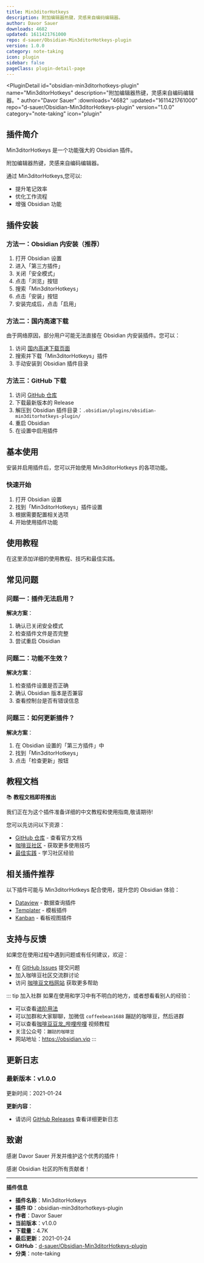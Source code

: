 ```yaml
---
title: Min3ditorHotkeys
description: 附加编辑器热键，灵感来自编码编辑器。
author: Davor Sauer
downloads: 4682
updated: 1611421761000
repo: d-sauer/Obsidian-Min3ditorHotkeys-plugin
version: 1.0.0
category: note-taking
icon: plugin
sidebar: false
pageClass: plugin-detail-page
---
```


<PluginDetail
  id="obsidian-min3ditorhotkeys-plugin"
  name="Min3ditorHotkeys"
  description="附加编辑器热键，灵感来自编码编辑器。"
  author="Davor Sauer"
  :downloads="4682"
  :updated="1611421761000"
  repo="d-sauer/Obsidian-Min3ditorHotkeys-plugin"
  version="1.0.0"
  category="note-taking"
  icon="plugin"
>

<!-- AUTO_GENERATED_START -->
## 插件简介

Min3ditorHotkeys 是一个功能强大的 Obsidian 插件。

附加编辑器热键，灵感来自编码编辑器。

通过 Min3ditorHotkeys,您可以:

- 提升笔记效率
- 优化工作流程
- 增强 Obsidian 功能

<!-- AUTO_GENERATED_END -->

<!-- AUTO_GENERATED_START -->
## 插件安装

### 方法一：Obsidian 内安装（推荐）

1. 打开 Obsidian 设置
2. 进入「第三方插件」
3. 关闭「安全模式」
4. 点击「浏览」按钮
5. 搜索「Min3ditorHotkeys」
6. 点击「安装」按钮
7. 安装完成后，点击「启用」

### 方法二：国内高速下载

由于网络原因，部分用户可能无法直接在 Obsidian 内安装插件。您可以：

1. 访问 [国内高速下载页面](/zh/documentation/obsidian-plugins-download.html)
2. 搜索并下载「Min3ditorHotkeys」插件
3. 手动安装到 Obsidian 插件目录

### 方法三：GitHub 下载

1. 访问 [GitHub 仓库](https://github.com/d-sauer/Obsidian-Min3ditorHotkeys-plugin)
2. 下载最新版本的 Release
3. 解压到 Obsidian 插件目录：`.obsidian/plugins/obsidian-min3ditorhotkeys-plugin/`
4. 重启 Obsidian
5. 在设置中启用插件

## 基本使用

安装并启用插件后，您可以开始使用 Min3ditorHotkeys 的各项功能。

### 快速开始

1. 打开 Obsidian 设置
2. 找到「Min3ditorHotkeys」插件设置
3. 根据需要配置相关选项
4. 开始使用插件功能

<!-- AUTO_GENERATED_END -->

<!-- CUSTOM_CONTENT_START:tutorial -->
## 使用教程

在这里添加详细的使用教程、技巧和最佳实践。

<!-- CUSTOM_CONTENT_END:tutorial -->

<!-- SHARED_CONTENT_START -->
## 常见问题

### 问题一：插件无法启用？

**解决方案**：
1. 确认已关闭安全模式
2. 检查插件文件是否完整
3. 尝试重启 Obsidian

### 问题二：功能不生效？

**解决方案**：
1. 检查插件设置是否正确
2. 确认 Obsidian 版本是否兼容
3. 查看控制台是否有错误信息

### 问题三：如何更新插件？

**解决方案**：
1. 在 Obsidian 设置的「第三方插件」中
2. 找到「Min3ditorHotkeys」
3. 点击「检查更新」按钮

## 教程文档

📚 **教程文档即将推出**

我们正在为这个插件准备详细的中文教程和使用指南,敬请期待!

您可以先访问以下资源：
- [GitHub 仓库](https://github.com/d-sauer/Obsidian-Min3ditorHotkeys-plugin) - 查看官方文档
- [咖啡豆社区](/zh/bases/) - 获取更多使用技巧
- [最佳实践](/zh/best-practices/) - 学习社区经验

## 相关插件推荐

以下插件可能与 Min3ditorHotkeys 配合使用，提升您的 Obsidian 体验：

- [Dataview](/zh/plugins/dataview.html) - 数据查询插件
- [Templater](/zh/plugins/templater-obsidian.html) - 模板插件
- [Kanban](/zh/plugins/obsidian-kanban.html) - 看板视图插件

## 支持与反馈

如果您在使用过程中遇到问题或有任何建议，欢迎：

- 在 [GitHub Issues](https://github.com/d-sauer/Obsidian-Min3ditorHotkeys-plugin/issues) 提交问题
- 加入咖啡豆社区交流群讨论
- 访问 [咖啡豆文档网站](https://obsidian.vip) 获取更多帮助

::: tip 加入社群
如果在使用和学习中有不明白的地方，或者想看看别人的经验：
- 可以查看[进阶用法](/zh/advanced)
- 可以加群和大家聊聊，加微信 `coffeebean1688` 蹦跶的咖啡豆，然后进群
- 可以查看[咖啡豆豆龙_哔哩哔哩](https://space.bilibili.com/618777356) 视频教程
- 关注公众号：`蹦跶的咖啡豆`
- 网站地址：https://obsidian.vip
:::
<!-- SHARED_CONTENT_END -->

<!-- AUTO_GENERATED_START -->
## 更新日志

### 最新版本：v1.0.0

更新时间：2021-01-24

**更新内容**：
- 请访问 [GitHub Releases](https://github.com/d-sauer/Obsidian-Min3ditorHotkeys-plugin/releases) 查看详细更新日志

## 致谢

感谢 Davor Sauer 开发并维护这个优秀的插件！

感谢 Obsidian 社区的所有贡献者！

---

**插件信息**
- **插件名称**：Min3ditorHotkeys
- **插件 ID**：obsidian-min3ditorhotkeys-plugin
- **作者**：Davor Sauer
- **当前版本**：v1.0.0
- **下载量**：4.7K
- **最后更新**：2021-01-24
- **GitHub**：[d-sauer/Obsidian-Min3ditorHotkeys-plugin](https://github.com/d-sauer/Obsidian-Min3ditorHotkeys-plugin)
- **分类**：note-taking
<!-- AUTO_GENERATED_END -->

</PluginDetail>


